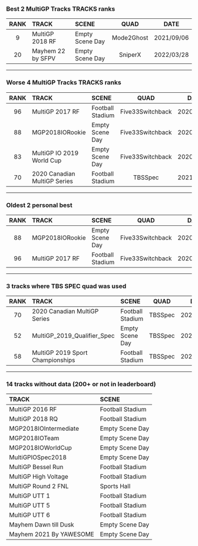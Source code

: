 ### Best 2 MultiGP Tracks TRACKS ranks
|RANK|TRACK|SCENE|QUAD|DATE|
|:---:|:---|:---|:---:|:---:|
|9|MultiGP 2018 RF|Empty Scene Day|Mode2Ghost|2021/09/06|
|20|Mayhem 22 by SFPV|Empty Scene Day|SniperX|2022/03/28|
---
### Worse 4 MultiGP Tracks TRACKS ranks
|RANK|TRACK|SCENE|QUAD|DATE|
|:---:|:---|:---|:---:|:---:|
|96|MultiGP 2017 RF|Football Stadium|Five33Switchback|2020/04/17|
|88|MGP2018IORookie|Empty Scene Day|Five33Switchback|2020/04/17|
|83|MultiGP IO 2019 World Cup|Empty Scene Day|Five33Switchback|2020/05/19|
|70|2020 Canadian MultiGP Series|Football Stadium|TBSSpec|2021/09/11|
---
### Oldest 2 personal best
|RANK|TRACK|SCENE|QUAD|DATE|
|:---:|:---|:---|:---:|:---:|
|88|MGP2018IORookie|Empty Scene Day|Five33Switchback|2020/04/17|
|96|MultiGP 2017 RF|Football Stadium|Five33Switchback|2020/04/17|
---
### 3 tracks where TBS SPEC quad was used
|RANK|TRACK|SCENE|QUAD|DATE|
|:---:|:---|:---|:---:|:---:|
|70|2020 Canadian MultiGP Series|Football Stadium|TBSSpec|2021/09/11|
|52|MultiGP_2019_Qualifier_Spec|Empty Scene Day|TBSSpec|2020/10/02|
|58|MultiGP 2019 Sport Championships|Football Stadium|TBSSpec|2021/02/03|
---
### 14 tracks without data (200+ or not in leaderboard)
|TRACK|SCENE|
|:---|:---|
|MultiGP 2016 RF|Football Stadium|
|MultiGP 2018 RQ|Football Stadium|
|MGP2018IOIntermediate|Empty Scene Day|
|MGP2018IOTeam|Empty Scene Day|
|MGP2018IOWorldCup|Empty Scene Day|
|MultiGPIOSpec2018|Empty Scene Day|
|MultiGP Bessel Run|Football Stadium|
|MultiGP High Voltage|Football Stadium|
|MultiGP Round 2 FNL|Sports Hall|
|MultiGP UTT 1|Football Stadium|
|MultiGP UTT 5|Football Stadium|
|MultiGP UTT 6|Football Stadium|
|Mayhem Dawn till Dusk|Empty Scene Day|
|Mayhem 2021 By YAWESOME|Empty Scene Day|
